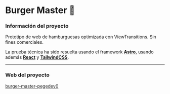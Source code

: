 # Burger Master 🍔

### Información del proyecto
Prototipo de web de hamburguesas optimizada con ViewTransitions. Sin fines comerciales.

La prueba técnica ha sido resuelta usando el framework **[Astro](https:/astro.build/)**, usando además **[React](https://es.react.dev/)** y **[TailwindCSS](https://tailwindcss.com/)**.

---

### Web del proyecto
[burger-master-pegedev0](https://jazzy-marzipan-40b708.netlify.app/)
